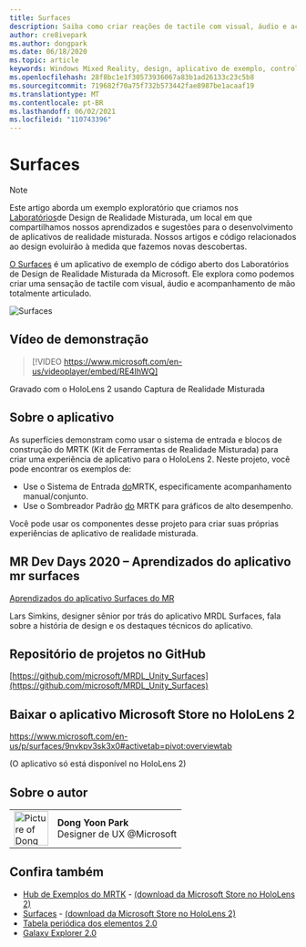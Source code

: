 ```yaml
---
title: Surfaces
description: Saiba como criar reações de tactile com visual, áudio e acompanhamento manual articulado no aplicativo de exemplo Surfaces.
author: cre8ivepark
ms.author: dongpark
ms.date: 06/18/2020
ms.topic: article
keywords: Windows Mixed Reality, design, aplicativo de exemplo, controles, MRTK, Kit de Ferramentas de Realidade Misturada, Unity, aplicativos de exemplo, aplicativos de exemplo, open-source, Microsoft Store, HoloLens, headset de realidade misturada, headset de realidade misturada do Windows, headset de realidade virtual
ms.openlocfilehash: 28f8bc1e1f30573936067a83b1ad26133c23c5b8
ms.sourcegitcommit: 719682f70a75f732b573442fae8987be1acaaf19
ms.translationtype: MT
ms.contentlocale: pt-BR
ms.lasthandoff: 06/02/2021
ms.locfileid: "110743396"
---
```

# <a name="surfaces"></a>Surfaces

>[!NOTE]
>Este artigo aborda um exemplo exploratório que criamos nos [Laboratórios](https://github.com/Microsoft/MRDesignLabs_Unity)de Design de Realidade Misturada, um local em que compartilhamos nossos aprendizados e sugestões para o desenvolvimento de aplicativos de realidade misturada. Nossos artigos e código relacionados ao design evoluirão à medida que fazemos novas descobertas.

[O Surfaces](https://github.com/microsoft/MRDL_Unity_Surfaces)  é um aplicativo de exemplo de código aberto dos Laboratórios de Design de Realidade Misturada da Microsoft. Ele explora como podemos criar uma sensação de tactile com visual, áudio e acompanhamento de mão totalmente articulado.

![Surfaces](images/MRDL_Surfaces_1.jpg)

## <a name="demo-video"></a>Vídeo de demonstração 

> [!VIDEO https://www.microsoft.com/en-us/videoplayer/embed/RE4IhWQ]

Gravado com o HoloLens 2 usando Captura de Realidade Misturada

## <a name="about-the-app"></a>Sobre o aplicativo

As superfícies demonstram como usar o sistema de entrada e blocos de construção do MRTK (Kit de Ferramentas de Realidade Misturada) para criar uma experiência de aplicativo para o HoloLens 2. Neste projeto, você pode encontrar os exemplos de:

- Use o Sistema de Entrada [do](/windows/mixed-reality/mrtk-unity/features/input/overview)MRTK, especificamente acompanhamento manual/conjunto.
- Use o Sombreador Padrão [do](/windows/mixed-reality/mrtk-unity/features/rendering/mrtk-standard-shader) MRTK para gráficos de alto desempenho.

Você pode usar os componentes desse projeto para criar suas próprias experiências de aplicativo de realidade misturada.

## <a name="mr-dev-days-2020---learnings-from-the-mr-surfaces-app"></a>MR Dev Days 2020 – Aprendizados do aplicativo mr surfaces

[Aprendizados do aplicativo Surfaces do MR](https://channel9.msdn.com/Shows/Docs-Mixed-Reality/Learnings-from-the-MR-Surfaces-App)

Lars Simkins, designer sênior por trás do aplicativo MRDL Surfaces, fala sobre a história de design e os destaques técnicos do aplicativo.

## <a name="project-repository-on-github"></a>Repositório de projetos no GitHub

[https://github.com/microsoft/MRDL_Unity_Surfaces](https://github.com/microsoft/MRDL_Unity_Surfaces)

## <a name="download-app-from-microsoft-store-in-hololens-2"></a>Baixar o aplicativo Microsoft Store no HoloLens 2

https://www.microsoft.com/en-us/p/surfaces/9nvkpv3sk3x0#activetab=pivot:overviewtab

(O aplicativo só está disponível no HoloLens 2)

## <a name="about-the-author"></a>Sobre o autor

<table style="border-collapse:collapse" padding-left="0px">
<tr>
<td style="border-style: none" width="60px"><img alt="Picture of Dong Yoon Park" width="60" height="60" src="images/dongyoonpark.jpg"></td>
<td style="border-style: none"><b>Dong Yoon Park</b><br>Designer de UX @Microsoft</td>
</tr>
</table>

## <a name="see-also"></a>Confira também

* [Hub de Exemplos do MRTK](/windows/mixed-reality/mrtk-unity/features/example-scenes/example-hub) - [(download da Microsoft Store no HoloLens 2)](https://www.microsoft.com/en-us/p/mrtk-examples-hub/9mv8c39l2sj4)
* [Surfaces](sampleapp-surfaces.md) - [(download da Microsoft Store no HoloLens 2)](https://www.microsoft.com/en-us/p/surfaces/9nvkpv3sk3x0)
* [Tabela periódica dos elementos 2.0](https://medium.com/@dongyoonpark/bringing-the-periodic-table-of-the-elements-app-to-hololens-2-with-mrtk-v2-a6e3d8362158)
* [Galaxy Explorer 2.0](galaxy-explorer-update.md)
